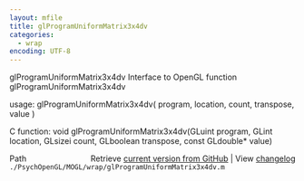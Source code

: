 ```yaml
---
layout: mfile
title: glProgramUniformMatrix3x4dv
categories:
  - wrap
encoding: UTF-8
---
```


glProgramUniformMatrix3x4dv  Interface to OpenGL function glProgramUniformMatrix3x4dv  

usage:  glProgramUniformMatrix3x4dv( program, location, count, transpose, value )  

C function:  void glProgramUniformMatrix3x4dv(GLuint program, GLint location, GLsizei count, GLboolean transpose, const GLdouble\* value)  


<div class="code_header" style="text-align:right;">
  <span style="float:left;">Path&nbsp;&nbsp;</span> <span class="counter">Retrieve <a href=
  "https://raw.github.com/Psychtoolbox-3/Psychtoolbox-3/beta/./PsychOpenGL/MOGL/wrap/glProgramUniformMatrix3x4dv.m">current version from GitHub</a> | View <a href=
  "https://github.com/Psychtoolbox-3/Psychtoolbox-3/commits/beta/./PsychOpenGL/MOGL/wrap/glProgramUniformMatrix3x4dv.m">changelog</a></span>
</div>
<div class="code">
  <code>./PsychOpenGL/MOGL/wrap/glProgramUniformMatrix3x4dv.m</code>
</div>
